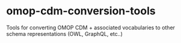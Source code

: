 # omop-cdm-conversion-tools
Tools for converting OMOP CDM + associated vocabularies to other schema representations (OWL, GraphQL, etc..)
